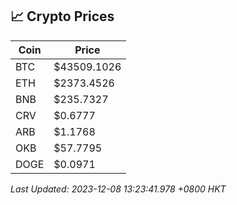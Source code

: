 ## 📈 Crypto Prices

| Coin | Price |
| ---- | ----- |
| BTC | $43509.1026 |
| ETH | $2373.4526 |
| BNB | $235.7327 |
| CRV | $0.6777 |
| ARB | $1.1768 |
| OKB | $57.7795 |
| DOGE | $0.0971 |

_Last Updated: 2023-12-08 13:23:41.978 +0800 HKT_